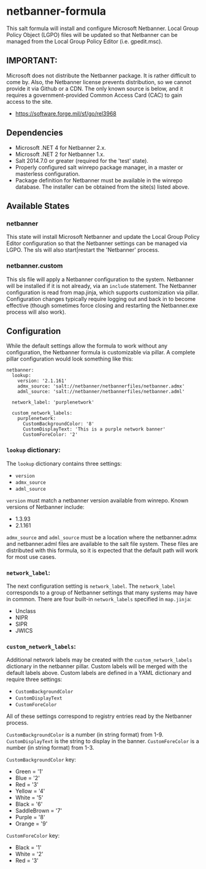 # netbanner-formula

This salt formula will install and configure Microsoft Netbanner. Local Group 
Policy Object (LGPO) files will be updated so that Netbanner can be managed 
from the Local Group Policy Editor (i.e. gpedit.msc).

## IMPORTANT:

Microsoft does not distribute the Netbanner package. It is rather difficult
to come by. Also, the Netbanner license prevents distribution, so we cannot 
provide it via Github or a CDN. The only known source is below, and it 
requires a government-provided Common Access Card (CAC) to gain access to the 
site.

- https://software.forge.mil/sf/go/rel3968

## Dependencies

- Microsoft .NET 4 for Netbanner 2.x.
- Microsoft .NET 2 for Netbanner 1.x.
- Salt 2014.7.0 or greater (required for the 'test' state).
- Properly configured salt winrepo package manager, in a master or 
masterless configuration.
- Package definition for Netbanner must be available in the winrepo 
database. The installer can be obtained from the site(s) listed above.

## Available States

### netbanner

This state will install Microsoft Netbanner and update the Local Group Policy 
Editor configuration so that the Netbanner settings can be managed via LGPO. 
The sls will also start|restart the 'Netbanner' process.

### netbanner.custom

This sls file will apply a Netbanner configuration to the system. Netbanner
will be installed if it is not already, via an `include` statement. The 
Netbanner configuration is read from map.jinja, which supports customization 
via pillar. Configuration changes typically require logging out and back in
to become effective (though sometimes force closing and restarting the 
Netbanner.exe process will also work).

## Configuration

While the default settings allow the formula to work without any configuration,
the Netbanner formula is customizable via pillar. A complete pillar 
configuration would look something like this:

```
netbanner:
  lookup:
	version: '2.1.161' 
	admx_source: 'salt://netbanner/netbannerfiles/netbanner.admx'
	adml_source: 'salt://netbanner/netbannerfiles/netbanner.adml'

  network_label: 'purplenetwork'

  custom_network_labels:
	purplenetwork:
	  CustomBackgroundColor: '8'
	  CustomDisplayText: 'This is a purple network banner'
	  CustomForeColor: '2'
```

### `lookup` dictionary:

The `lookup` dictionary contains three settings:
- `version`
- `admx_source`
- `adml_source`

`version` must match a netbanner version available from winrepo. Known
versions of Netbanner include:

- 1.3.93
- 2.1.161

`admx_source` and `adml_source` must be a location where the netbanner.admx 
and netbanner.adml files are available to the salt file system. These files 
are distributed with this formula, so it is expected that the default path 
will work for most use cases.

### `network_label`:

The next configuration setting is `network_label`. The `network_label`
corresponds to a group of Netbanner settings that many systems may have in
common. There are four built-in `network_labels` specified in `map.jinja`:

- Unclass
- NIPR
- SIPR
- JWICS

### `custom_network_labels`:

Additional network labels may be created with the `custom_network_labels`
dictionary in the netbanner pillar. Custom labels will be merged with the 
default labels above. Custom labels are defined in a YAML dictionary and 
require three settings:

- `CustomBackgroundColor`
- `CustomDisplayText`
- `CustomForeColor`

All of these settings correspond to registry entries read by the Netbanner
process.

`CustomBackgroundColor` is a number (in string format) from 1-9. 
`CustomDisplayText` is the string to display in the banner. `CustomForeColor` 
is a number (in string format) from 1-3.

`CustomBackgroundColor` key:

- Green       = '1'
- Blue        = '2'
- Red         = '3'
- Yellow      = '4'
- White       = '5'
- Black       = '6'
- SaddleBrown = '7'
- Purple      = '8'
- Orange      = '9'

`CustomForeColor` key:

- Black       = '1'
- White       = '2'
- Red         = '3'
